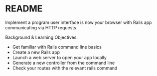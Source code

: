# README

Implement a program user interface is now your browser with Rails app communicating via HTTP requests

Background & Learning Objectives:

- Get familiar with Rails command line basics
- Create a new Rails app
- Launch a web server to open your app locally
- Generate a new controller from the command line
- Check your routes with the relevant rails command
